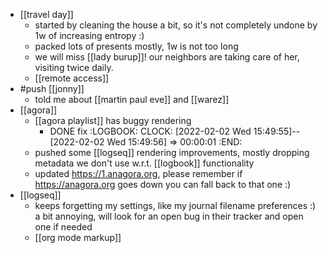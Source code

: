 - [[travel day]]
	- started by cleaning the house a bit, so it's not completely undone by 1w of increasing entropy :)
	- packed lots of presents mostly, 1w is not too long
	- we will miss [[lady burup]]! our neighbors are taking care of her, visiting twice daily.
	- [[remote access]]
- #push [[jonny]]
	- told me about [[martin paul eve]] and [[warez]]
- [[agora]]
	- [[agora playlist]] has buggy rendering
		- DONE fix
		  :LOGBOOK:
		  CLOCK: [2022-02-02 Wed 15:49:55]--[2022-02-02 Wed 15:49:56] =>  00:00:01
		  :END:
	- pushed some [[logseq]] rendering improvements, mostly dropping metadata we don't use w.r.t. [[logbook]] functionality
	- updated https://1.anagora.org, please remember if https://anagora.org goes down you can fall back to that one :)
- [[logseq]]
	- keeps forgetting my settings, like my journal filename preferences :) a bit annoying, will look for an open bug in their tracker and open one if needed
	- [[org mode markup]]